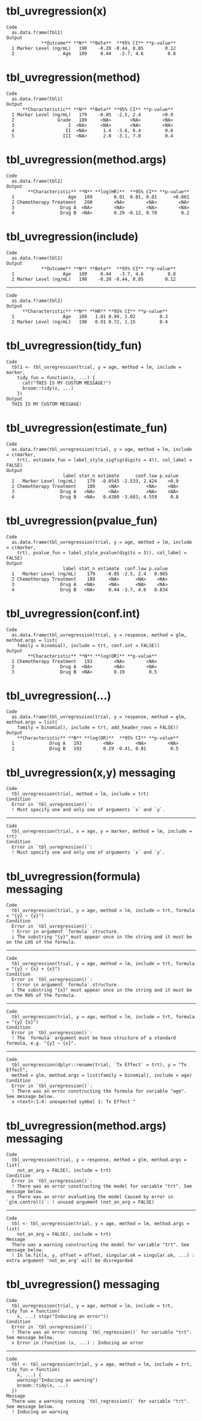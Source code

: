 # tbl_uvregression(x)

    Code
      as.data.frame(tbl1)
    Output
                 **Outcome** **N** **Beta**  **95% CI** **p-value**
      1 Marker Level (ng/mL)   190    -0.20 -0.44, 0.05        0.12
      2                  Age   189     0.44   -3.7, 4.6         0.8

# tbl_uvregression(method)

    Code
      as.data.frame(tbl1)
    Output
          **Characteristic** **N** **Beta** **95% CI** **p-value**
      1 Marker Level (ng/mL)   179    -0.05  -2.5, 2.4        >0.9
      2                Grade   189     <NA>       <NA>        <NA>
      3                    I  <NA>     <NA>       <NA>        <NA>
      4                   II  <NA>      1.4  -3.6, 6.4         0.6
      5                  III  <NA>      2.0  -3.1, 7.0         0.4

# tbl_uvregression(method.args)

    Code
      as.data.frame(tbl2)
    Output
            **Characteristic** **N** **log(HR)**  **95% CI** **p-value**
      1                    Age   189        0.01  0.01, 0.01      <0.001
      2 Chemotherapy Treatment   200        <NA>        <NA>        <NA>
      3                 Drug A  <NA>        <NA>        <NA>        <NA>
      4                 Drug B  <NA>        0.29 -0.12, 0.70         0.2

# tbl_uvregression(include)

    Code
      as.data.frame(tbl1)
    Output
                 **Outcome** **N** **Beta**  **95% CI** **p-value**
      1                  Age   189     0.44   -3.7, 4.6         0.8
      2 Marker Level (ng/mL)   190    -0.20 -0.44, 0.05        0.12

---

    Code
      as.data.frame(tbl2)
    Output
          **Characteristic** **N** **HR** **95% CI** **p-value**
      1                  Age   189   1.01 0.99, 1.02         0.3
      2 Marker Level (ng/mL)   190   0.91 0.72, 1.15         0.4

# tbl_uvregression(tidy_fun)

    Code
      tbl1 <- tbl_uvregression(trial, y = age, method = lm, include = marker,
        tidy_fun = function(x, ...) {
          cat("THIS IS MY CUSTOM MESSAGE!")
          broom::tidy(x, ...)
        })
    Output
      THIS IS MY CUSTOM MESSAGE!

# tbl_uvregression(estimate_fun)

    Code
      as.data.frame(tbl_uvregression(trial, y = age, method = lm, include = c(marker,
        trt), estimate_fun = label_style_sigfig(digits = 4)), col_label = FALSE)
    Output
                         label stat_n estimate      conf.low p.value
      1   Marker Level (ng/mL)    179  -0.0545 -2.533, 2.424    >0.9
      2 Chemotherapy Treatment    189     <NA>          <NA>    <NA>
      3                 Drug A   <NA>     <NA>          <NA>    <NA>
      4                 Drug B   <NA>   0.4380 -3.683, 4.559     0.8

# tbl_uvregression(pvalue_fun)

    Code
      as.data.frame(tbl_uvregression(trial, y = age, method = lm, include = c(marker,
        trt), pvalue_fun = label_style_pvalue(digits = 3)), col_label = FALSE)
    Output
                         label stat_n estimate  conf.low p.value
      1   Marker Level (ng/mL)    179    -0.05 -2.5, 2.4   0.965
      2 Chemotherapy Treatment    189     <NA>      <NA>    <NA>
      3                 Drug A   <NA>     <NA>      <NA>    <NA>
      4                 Drug B   <NA>     0.44 -3.7, 4.6   0.834

# tbl_uvregression(conf.int)

    Code
      as.data.frame(tbl_uvregression(trial, y = response, method = glm, method.args = list(
        family = binomial), include = trt, conf.int = FALSE))
    Output
            **Characteristic** **N** **log(OR)** **p-value**
      1 Chemotherapy Treatment   193        <NA>        <NA>
      2                 Drug A  <NA>        <NA>        <NA>
      3                 Drug B  <NA>        0.19         0.5

# tbl_uvregression(...)

    Code
      as.data.frame(tbl_uvregression(trial, y = response, method = glm, method.args = list(
        family = binomial), include = trt, add_header_rows = FALSE))
    Output
        **Characteristic** **N** **log(OR)**  **95% CI** **p-value**
      1             Drug A   193        <NA>        <NA>        <NA>
      2             Drug B   193        0.19 -0.41, 0.81         0.5

# tbl_uvregression(x,y) messaging

    Code
      tbl_uvregression(trial, method = lm, include = trt)
    Condition
      Error in `tbl_uvregression()`:
      ! Must specify one and only one of arguments `x` and `y`.

---

    Code
      tbl_uvregression(trial, x = age, y = marker, method = lm, include = trt)
    Condition
      Error in `tbl_uvregression()`:
      ! Must specify one and only one of arguments `x` and `y`.

# tbl_uvregression(formula) messaging

    Code
      tbl_uvregression(trial, y = age, method = lm, include = trt, formula = "{y} ~ {y}")
    Condition
      Error in `tbl_uvregression()`:
      ! Error in argument `formula` structure.
      i The substring "{y}" must appear once in the string and it must be on the LHS of the formula.

---

    Code
      tbl_uvregression(trial, y = age, method = lm, include = trt, formula = "{y} ~ {x} + {x}")
    Condition
      Error in `tbl_uvregression()`:
      ! Error in argument `formula` structure.
      i The substring "{x}" must appear once in the string and it must be on the RHS of the formula.

---

    Code
      tbl_uvregression(trial, y = age, method = lm, include = trt, formula = "{y} {x}")
    Condition
      Error in `tbl_uvregression()`:
      ! The `formula` argument must be have structure of a standard formula, e.g. "{y} ~ {x}".

---

    Code
      tbl_uvregression(dplyr::rename(trial, `Tx Effect` = trt), y = "Tx Effect",
      method = glm, method.args = list(family = binomial), include = age)
    Condition
      Error in `tbl_uvregression()`:
      ! There was an error constructing the formula for variable "age". See message below.
      x <text>:1:4: unexpected symbol 1: Tx Effect ^

# tbl_uvregression(method.args) messaging

    Code
      tbl_uvregression(trial, y = response, method = glm, method.args = list(
        not_an_arg = FALSE), include = trt)
    Condition
      Error in `tbl_uvregression()`:
      ! There was an error constructing the model for variable "trt". See message below.
      x There was an error evaluating the model Caused by error in `glm.control()`: ! unused argument (not_an_arg = FALSE)

---

    Code
      tbl <- tbl_uvregression(trial, y = age, method = lm, method.args = list(
        not_an_arg = FALSE), include = trt)
    Message
      There was a warning constructing the model for variable "trt". See message below.
      ! In lm.fit(x, y, offset = offset, singular.ok = singular.ok, ...) : extra argument 'not_an_arg' will be disregarded

# tbl_uvregression() messaging

    Code
      tbl_uvregression(trial, y = age, method = lm, include = trt, tidy_fun = function(
        x, ...) stop("Inducing an error"))
    Condition
      Error in `tbl_uvregression()`:
      ! There was an error running `tbl_regression()` for variable "trt". See message below.
      x Error in (function (x, ...) : Inducing an error

---

    Code
      tbl <- tbl_uvregression(trial, y = age, method = lm, include = trt, tidy_fun = function(
        x, ...) {
        warning("Inducing an warning")
        broom::tidy(x, ...)
      })
    Message
      There was a warning running `tbl_regression()` for variable "trt". See message below.
      ! Inducing an warning

